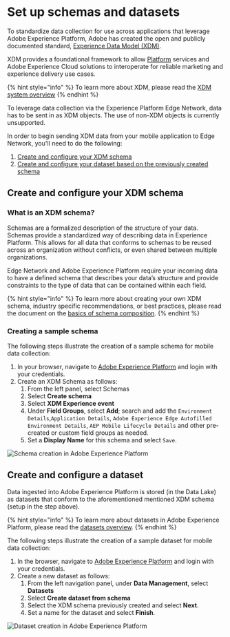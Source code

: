 # Set up schemas and datasets

To standardize data collection for use across applications that leverage Adobe Experience Platform, Adobe has created the open and publicly documented standard, [Experience Data Model \(XDM\)](https://experienceleague.adobe.com/docs/experience-platform/xdm/home.html).

XDM provides a foundational framework to allow [Platform](https://experienceleague.adobe.com/docs/experience-platform/landing/home.html) services and Adobe Experience Cloud solutions to interoperate for reliable marketing and experience delivery use cases.

{% hint style="info" %}
To learn more about XDM, please read the [XDM system overview](https://experienceleague.adobe.com/docs/experience-platform/xdm/home.html)​
{% endhint %}

To leverage data collection via the Experience Platform Edge Network, data has to be sent in as XDM objects. The use of non-XDM objects is currently unsupported.

In order to begin sending XDM data from your mobile application to Edge Network, you'll need to do the following:

1. [Create and configure your XDM schema](setup-schemas-and-datasets.md#create-and-configure-your-xdm-schema)
2. [Create and configure your dataset based on the previously created schema](setup-schemas-and-datasets.md#create-and-configure-a-dataset)

## Create and configure your XDM schema <a id="create-and-configure-your-xdm-schema"></a>

### What is an XDM schema?

Schemas are a formalized description of the structure of your data. Schemas provide a standardized way of describing data in Experience Platform. This allows for all data that conforms to schemas to be reused across an organization without conflicts, or even shared between multiple organizations.

Edge Network and Adobe Experience Platform require your incoming data to have a defined schema that describes your data’s structure and provide constraints to the type of data that can be contained within each field.

{% hint style="info" %}
To learn more about creating your own XDM schema, industry specific recommendations, or best practices, please read the document on the [basics of schema composition](https://experienceleague.adobe.com/docs/experience-platform/xdm/schema/composition.html).
{% endhint %}

### Creating a sample schema

The following steps illustrate the creation of a sample schema for mobile data collection:

1. In your browser, navigate to [Adobe Experience Platform](https://experience.adobe.com/platform) and login with your credentials.
2. Create an XDM Schema as follows:
   1. From the left panel, select Schemas
   2. Select **Create schema**
   3. Select **XDM Experience event**
   4. Under **Field Groups**, select **Add**; search and add the `Environment Details`,`Application Details`, `Adobe Experience Edge Autofilled Environment Details`, `AEP Mobile Lifecycle Details` and other pre-created or custom field groups as needed.
   5. Set a **Display Name** for this schema and select `Save`.

![Schema creation in Adobe Experience Platform](https://gblobscdn.gitbook.com/assets%2F-Lf1Mc1caFdNCK_mBwhe%2Fsync%2Ffe309e8b2ebd1c7573cf23ccdab56f406b4aa822.png?alt=media)

## Create and configure a dataset <a id="create-and-configure-a-dataset"></a>

Data ingested into Adobe Experience Platform is stored \(in the Data Lake\) as datasets that conform to the aforementioned mentioned XDM schema \(setup in the step above\).

{% hint style="info" %}
To learn more about datasets in Adobe Experience Platform, please read the [datasets overview](https://experienceleague.adobe.com/docs/experience-platform/catalog/datasets/overview.html).
{% endhint %}

The following steps illustrate the creation of a sample dataset for mobile data collection:

1. In the browser, navigate to [Adobe Experience Platform](https://experience.adobe.com/platform) and login with your credentials.
2. Create a new dataset as follows:
   1. From the left navigation panel, under **Data Management**, select **Datasets**
   2. Select **Create dataset from schema**
   3. Select the XDM schema previously created and select **Next**.
   4. Set a name for the dataset and select **Finish**.

![Dataset creation in Adobe Experience Platform](https://gblobscdn.gitbook.com/assets%2F-Lf1Mc1caFdNCK_mBwhe%2Fsync%2Feb712f9b357538dfc425d5af67a0663d044d6087.png?alt=media)


